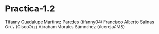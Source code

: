 # Practica-1.2
Tifanny Guadalupe Martinez Paredes (tifanny04)
Francisco Alberto Salinas Ortiz (CiscoOtz)
Abraham Morales Sámnchez (AcerejaAMS)
